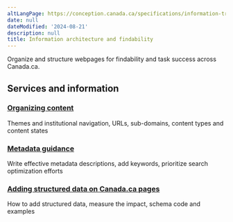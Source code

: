 ```yaml
---
altLangPage: https://conception.canada.ca/specifications/information-trouvabilite.html
date: null
dateModified: '2024-08-21'
description: null
title: Information architecture and findability
---
```



<p>
 Organize and structure webpages for findability and task success across Canada.ca.
</p>
 <section>
  <div class="row">
   <h2 class="wb-inv">
    Services and information
   </h2>
   <section class="wb-eqht gc-drmt">
    <div class="col-md-4">
     <section>
      <h3 class="h5">
       <a href="../architecture/organizing-content.html">
        Organizing content
       </a>
      </h3>
      <p>
       Themes and institutional navigation, URLs, sub-domains, content types and content states
      </p>
     </section>
    </div>
    <div class="col-md-4">
     <section>
      <h3 class="h5">
       <a href="../information-findability/metadata.html">
        Metadata guidance
       </a>
      </h3>
      <p>
       Write effective metadata descriptions, add keywords, prioritize search optimization efforts
      </p>
     </section>
    </div>
    <div class="col-md-4">
     <section>
      <h3 class="h5">
       <a href="../guidance/structured-data.html">
        Adding structured data on Canada.ca pages
       </a>
      </h3>
      <p>
       How to add structured data, measure the impact, schema code and examples
      </p>
     </section>
  </div>
 </section>
